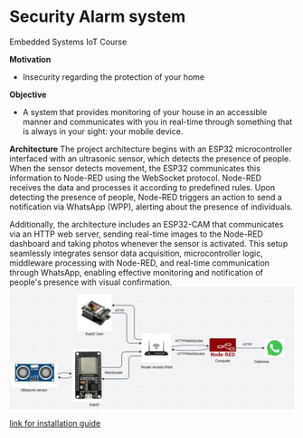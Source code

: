 
# Security Alarm system
Embedded Systems IoT Course

**Motivation**

- Insecurity regarding the protection of your home

**Objective**

- A system that provides monitoring of your house in an accessible manner and communicates with you in real-time through something that is always in your sight: your mobile device.

**Architecture**
The project architecture begins with an ESP32 microcontroller interfaced with an ultrasonic sensor, which detects the presence of people. When the sensor detects movement, the ESP32 communicates this information to Node-RED using the WebSocket protocol. Node-RED receives the data and processes it according to predefined rules. Upon detecting the presence of people, Node-RED triggers an action to send a notification via WhatsApp (WPP), alerting about the presence of individuals.

Additionally, the architecture includes an ESP32-CAM that communicates via an HTTP web server, sending real-time images to the Node-RED dashboard and taking photos whenever the sensor is activated. This setup seamlessly integrates sensor data acquisition, microcontroller logic, middleware processing with Node-RED, and real-time communication through WhatsApp, enabling effective monitoring and notification of people's presence with visual confirmation.
 ![architecture](https://github.com/ma-river/IOT2024/blob/main/Images/Architecture.jpeg)

[link for installation guide](https://github.com/ma-river/IOT2024/tree/main/Installation%20Guide)


